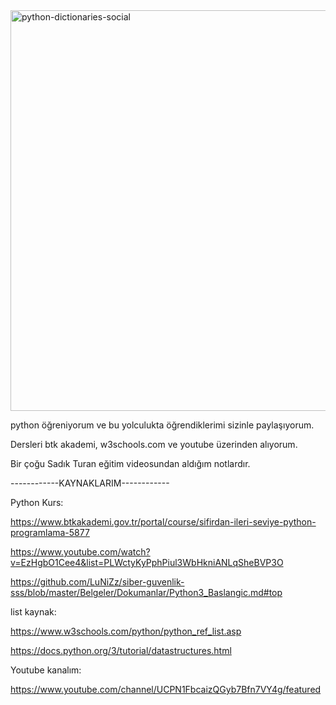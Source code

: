 
<img width="641" alt="python-dictionaries-social" src="https://user-images.githubusercontent.com/71235117/178462171-ef662ffe-5204-410b-9eb8-71f045d16320.png">


python öğreniyorum ve bu yolculukta öğrendiklerimi sizinle paylaşıyorum.

Dersleri btk akademi, w3schools.com ve youtube üzerinden alıyorum. 

Bir çoğu Sadık Turan eğitim videosundan aldığım notlardır.



------------KAYNAKLARIM------------

Python Kurs: 

https://www.btkakademi.gov.tr/portal/course/sifirdan-ileri-seviye-python-programlama-5877

https://www.youtube.com/watch?v=EzHgbO1Cee4&list=PLWctyKyPphPiul3WbHkniANLqSheBVP3O

https://github.com/LuNiZz/siber-guvenlik-sss/blob/master/Belgeler/Dokumanlar/Python3_Baslangic.md#top

list kaynak: 

https://www.w3schools.com/python/python_ref_list.asp

https://docs.python.org/3/tutorial/datastructures.html

Youtube kanalım: 

https://www.youtube.com/channel/UCPN1FbcaizQGyb7Bfn7VY4g/featured


